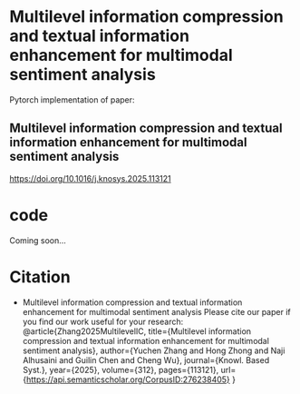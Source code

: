 # Multilevel information compression and textual information enhancement for multimodal sentiment analysis
Pytorch implementation of paper:
## Multilevel information compression and textual information enhancement for multimodal sentiment analysis
https://doi.org/10.1016/j.knosys.2025.113121

# code
Coming soon...

# Citation
* Multilevel information compression and textual information enhancement for multimodal sentiment analysis
  Please cite our paper if you find our work useful for your research:
@article{Zhang2025MultilevelIC,
  title={Multilevel information compression and textual information enhancement for multimodal sentiment analysis},
  author={Yuchen Zhang and Hong Zhong and Naji Alhusaini and Guilin Chen and Cheng Wu},
  journal={Knowl. Based Syst.},
  year={2025},
  volume={312},
  pages={113121},
  url={https://api.semanticscholar.org/CorpusID:276238405}
}
